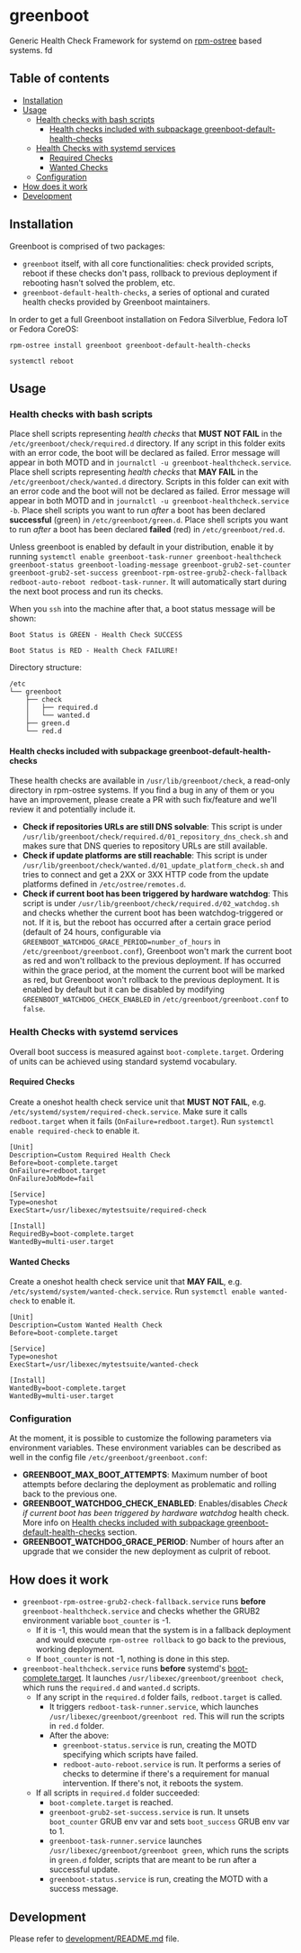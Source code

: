 # greenboot
Generic Health Check Framework for systemd on [rpm-ostree](https://coreos.github.io/rpm-ostree/) based systems.
fd
## Table of contents
* [Installation](#installation)
* [Usage](#usage)
  + [Health checks with bash scripts](#health-checks-with-bash-scripts)
    - [Health checks included with subpackage greenboot-default-health-checks](#health-checks-included-with-subpackage-greenboot\-default\-health\-checks)
  + [Health Checks with systemd services](#health-checks-with-systemd-services)
    - [Required Checks](#required-checks)
    - [Wanted Checks](#wanted-checks)
  + [Configuration](#configuration)
* [How does it work](#how-does-it-work)
* [Development](#development)

## Installation
Greenboot is comprised of two packages:
- `greenboot` itself, with all core functionalities: check provided scripts, reboot if these checks don't pass, rollback to previous deployment if rebooting hasn't solved the problem, etc.
- `greenboot-default-health-checks`, a series of optional and curated health checks provided by Greenboot maintainers.

In order to get a full Greenboot installation on Fedora Silverblue, Fedora IoT or Fedora CoreOS:
```
rpm-ostree install greenboot greenboot-default-health-checks

systemctl reboot
```

## Usage

### Health checks with bash scripts
Place shell scripts representing *health checks* that **MUST NOT FAIL** in the `/etc/greenboot/check/required.d` directory. If any script in this folder exits with an error code, the boot will be declared as failed. Error message will appear in both MOTD and in `journalctl -u greenboot-healthcheck.service`.
Place shell scripts representing *health checks* that **MAY FAIL** in the `/etc/greenboot/check/wanted.d` directory. Scripts in this folder can exit with an error code and the boot will not be declared as failed. Error message will appear in both MOTD and in `journalctl -u greenboot-healthcheck.service -b`.
Place shell scripts you want to run *after* a boot has been declared **successful** (green) in `/etc/greenboot/green.d`.
Place shell scripts you want to run *after* a boot has been declared **failed** (red) in `/etc/greenboot/red.d`.

Unless greenboot is enabled by default in your distribution, enable it by running `systemctl enable greenboot-task-runner greenboot-healthcheck greenboot-status greenboot-loading-message greenboot-grub2-set-counter greenboot-grub2-set-success greenboot-rpm-ostree-grub2-check-fallback redboot-auto-reboot redboot-task-runner`.
It will automatically start during the next boot process and run its checks.

When you `ssh` into the machine after that, a boot status message will be shown:

```
Boot Status is GREEN - Health Check SUCCESS
```
```
Boot Status is RED - Health Check FAILURE!
```

Directory structure: 
```
/etc
└── greenboot
    ├── check
    │   ├── required.d
    │   └── wanted.d
    ├── green.d
    └── red.d
```

#### Health checks included with subpackage greenboot-default-health-checks
These health checks are available in `/usr/lib/greenboot/check`, a read-only directory in rpm-ostree systems. If you find a bug in any of them or you have an improvement, please create a PR with such fix/feature and we'll review it and potentially include it.

- **Check if repositories URLs are still DNS solvable**: This script is under `/usr/lib/greenboot/check/required.d/01_repository_dns_check.sh` and makes sure that DNS queries to repository URLs are still available.
- **Check if update platforms are still reachable**: This script is under `/usr/lib/greenboot/check/wanted.d/01_update_platform_check.sh` and tries to connect and get a 2XX or 3XX HTTP code from the update platforms defined in `/etc/ostree/remotes.d`.
- **Check if current boot has been triggered by hardware watchdog**: This script is under `/usr/lib/greenboot/check/required.d/02_watchdog.sh` and checks whether the current boot has been watchdog-triggered or not. If it is, but the reboot has occurred after a certain grace period (default of 24 hours, configurable via `GREENBOOT_WATCHDOG_GRACE_PERIOD=number_of_hours` in `/etc/greenboot/greenboot.conf`), Greenboot won't mark the current boot as red and won't rollback to the previous deployment. If has occurred within the grace period, at the moment the current boot will be marked as red, but Greenboot won't rollback to the previous deployment. It is enabled by default but it can be disabled by modifying `GREENBOOT_WATCHDOG_CHECK_ENABLED` in `/etc/greenboot/greenboot.conf` to `false`.

### Health Checks with systemd services
Overall boot success is measured against `boot-complete.target`.
Ordering of units can be achieved using standard systemd vocabulary.

#### Required Checks
Create a oneshot health check service unit that **MUST NOT FAIL**, e.g. `/etc/systemd/system/required-check.service`. Make sure it calls `redboot.target` when it fails (`OnFailure=redboot.target`). Run `systemctl enable required-check` to enable it.

```
[Unit]
Description=Custom Required Health Check
Before=boot-complete.target
OnFailure=redboot.target
OnFailureJobMode=fail

[Service]
Type=oneshot
ExecStart=/usr/libexec/mytestsuite/required-check

[Install]
RequiredBy=boot-complete.target
WantedBy=multi-user.target
```

#### Wanted Checks
Create a oneshot health check service unit that **MAY FAIL**, e.g. `/etc/systemd/system/wanted-check.service`. Run `systemctl enable wanted-check` to enable it. 

```
[Unit]
Description=Custom Wanted Health Check
Before=boot-complete.target

[Service]
Type=oneshot
ExecStart=/usr/libexec/mytestsuite/wanted-check

[Install]
WantedBy=boot-complete.target
WantedBy=multi-user.target
```

### Configuration
At the moment, it is possible to customize the following parameters via environment variables. These environment variables can be described as well in the config file `/etc/greenboot/greenboot.conf`:
- **GREENBOOT_MAX_BOOT_ATTEMPTS**: Maximum number of boot attempts before declaring the deployment as problematic and rolling back to the previous one.
- **GREENBOOT_WATCHDOG_CHECK_ENABLED**: Enables/disables *Check if current boot has been triggered by hardware watchdog* health check. More info on [Health checks included with subpackage greenboot-default-health-checks](#health-checks-included-with-subpackage-greenboot\-default\-health\-checks) section.
- **GREENBOOT_WATCHDOG_GRACE_PERIOD**: Number of hours after an upgrade that we consider the new deployment as culprit of reboot.

## How does it work
- `greenboot-rpm-ostree-grub2-check-fallback.service` runs **before** `greenboot-healthcheck.service` and checks whether the GRUB2 environment variable `boot_counter` is -1. 
  - If it is -1, this would mean that the system is in a fallback deployment and would execute `rpm-ostree rollback` to go back to the previous, working deployment. 
  - If `boot_counter` is not -1, nothing is done in this step.
- `greenboot-healthcheck.service` runs **before** systemd's [boot-complete.target](https://www.freedesktop.org/software/systemd/man/systemd.special.html#boot-complete.target). It launches `/usr/libexec/greenboot/greenboot check`, which runs the `required.d` and `wanted.d` scripts.
  - If any script in the `required.d` folder fails, `redboot.target` is called.
    - It triggers `redboot-task-runner.service`, which launches `/usr/libexec/greenboot/greenboot red`. This will run the scripts in `red.d` folder.
    - After the above:
      - `greenboot-status.service` is run, creating the MOTD specifying which scripts have failed.
      - `redboot-auto-reboot.service` is run. It performs a series of checks to determine if there's a requirement for manual intervention. If there's not, it reboots the system.
  - If all scripts in `required.d` folder succeeded:
    - `boot-complete.target` is reached.
    - `greenboot-grub2-set-success.service` is run. It unsets `boot_counter` GRUB env var and sets `boot_success` GRUB env var to 1.
    - `greenboot-task-runner.service` launches `/usr/libexec/greenboot/greenboot green`, which runs the scripts in `green.d` folder, scripts that are meant to be run after a successful update.
    - `greenboot-status.service` is run, creating the MOTD with a success message.

## Development
Please refer to [development/README.md](https://github.com/fedora-iot/greenboot/blob/main/development/README.md) file.
